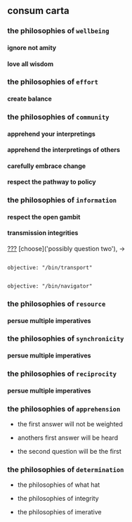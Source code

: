 ## consum carta

### the philosophies of `wellbeing`

#### ignore not amity

#### love all wisdom

### the philosophies of `effort`

#### create balance

### the philosophies of `community`

#### apprehend your interpretings

#### apprehend the interpretings of others

#### carefully embrace change

#### respect the pathway to policy

### the philosophies of `information`

#### respect the open gambit

#### transmission integrities

[???](https://github.com/nomilous/facto/commit/29cd05bb785cc72c4514d10b1d910e0cc1049a2c) [choose]('possibly question two'), -> 

```

objective: "/bin/transport"

```

```

objective: "/bin/navigator"

```


### the philosophies of `resource`

#### persue multiple imperatives

### the philosophies of `synchronicity`

#### persue multiple imperatives

### the philosophies of `reciprocity`

#### persue multiple imperatives

### the philosophies of `apprehension`

* the first answer will not be weighted

* anothers first answer will be heard

* the second question will be the first

### the philosophies of `determination`

* the philosophies of what hat

* the philosophies of integrity

* the philosophies of imerative

